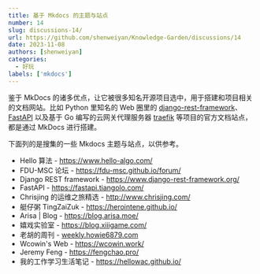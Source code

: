 ```yaml
---
title: 基于 Mkdocs 的主题与站点
number: 14
slug: discussions-14/
url: https://github.com/shenweiyan/Knowledge-Garden/discussions/14
date: 2023-11-08
authors: [shenweiyan]
categories: 
  - 好玩
labels: ['mkdocs']
---
```


鉴于 MkDocs 的诸多优点，让它被很多知名开源项目选中，用于搭建和项目相关的文档网站。比如 Python 里知名的 Web 圈里的 [django-rest-framework](https://sspai.com/link?target=https%3A%2F%2Fwww.django-rest-framework.org%2F)、[FastAPI](https://sspai.com/link?target=https%3A%2F%2Ffastapi.tiangolo.com%2F) 以及基于 Go 编写的云网关代理服务器 [traefik](https://sspai.com/link?target=https%3A%2F%2Fgithub.com%2Ftraefik%2Ftraefik) 等项目的官方文档站点，都是通过 MkDocs 进行搭建。

<!-- more -->

下面列的是搜集的一些 Mkdocs 主题与站点，以供参考。

- Hello 算法 - <https://www.hello-algo.com/>
- FDU-MSC 论坛 - <https://fdu-msc.github.io/forum/>
- Django REST framework - <https://www.django-rest-framework.org/>
- FastAPI - <https://fastapi.tiangolo.com/>
- Chrisjing 的运维之旅精选 - <http://www.chrisjing.com/>
- 艇仔粥 TingZaiZuk - <https://herointene.github.io/>
- Arisa | Blog - <https://blog.arisa.moe/>
- 嬉戏实验室 - <https://blog.xiiigame.com/>
- 老胡的周刊 - [weekly.howie6879.com](https://weekly.howie6879.com/)
- Wcowin's Web - <https://wcowin.work/>
- Jeremy Feng - <https://fengchao.pro/>
- 我的工作学习生活笔记 - <https://hellowac.github.io/>

<script src="https://giscus.app/client.js"
	data-repo="shenweiyan/Knowledge-Garden"
	data-repo-id="R_kgDOKgxWlg"
	data-mapping="number"
	data-term="14"
	data-reactions-enabled="1"
	data-emit-metadata="0"
	data-input-position="bottom"
	data-theme="light"
	data-lang="zh-CN"
	crossorigin="anonymous"
	async>
</script>
